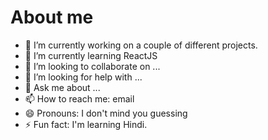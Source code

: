 # About me

<!--
**ONEofFIVEsTrIkE/ONEofFIVEsTrIkE** is a ✨ _special_ ✨ repository because its `README.md` (this file) appears on your GitHub profile.

Here are some ideas to get you started:
-->

- 🔭 I’m currently working on a couple of different projects.
- 🌱 I’m currently learning ReactJS
- 👯 I’m looking to collaborate on ...
- 🤔 I’m looking for help with ...
- 💬 Ask me about ...
- 📫 How to reach me: email
- 😄 Pronouns: I don't mind you guessing
- ⚡ Fun fact: I'm learning Hindi.

